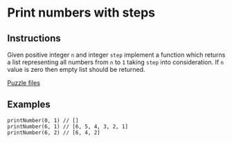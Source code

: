 # Print numbers with steps

## Instructions

Given positive integer `n` and integer `step` implement a function which returns a list representing all numbers from `n` to `1` taking
`step` into consideration. If `n` value is zero then empty list should be returned.

[Puzzle files](.)

## Examples

```
printNumber(0, 1) // []
printNumber(6, 1) // [6, 5, 4, 3, 2, 1]
printNumber(6, 2) // [6, 4, 2]
```
